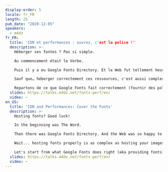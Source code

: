 ```yaml
---
display-order: 5
locale: fr_FR
length: 25
pub_date: "2020-12-05"
speakers:
  - m4dz
fr_FR:
  title: 'CDN et performances : ouvrez, c'est la police !'
  description: >-
    Héberger ses fontes ? Pas si simple.

    Au commencement était le Verbe.

    Puis il y a eu Google Fonts Directory. Et le Web fut tellement heureux de pouvoir utiliser une alternative à sans-serif qu'il en fût tout chamboulé. Pour autant, voilà déjà pas mal d'années que nous avons compris qu'utiliser des outils comme celui-là ne fait du bien ni au Web, ni à vos sites. Alors la solution, c'est d'héberger soi-même ses fichiers de police.

    Sauf que… héberger correctement ces ressources, c'est aussi complexe que bien héberger ses images, ses vidéos, ou n'importe quel autre ressource statique. En apparence aussi simple que de déposer un fichier sur son serveur, la réalité peut vite tourner au cauchemar quand on cherche à fournir la meilleure ressource en fonction du contexte.

    Repartons de ce que Google Fonts fait correctement (fournir des polices) et tachons de comprendre toutes les petites optimisations qui permettront de vraiment booster votre front ! Une enquête pas à pas, consacrés au dernier délaissé de la performance Web : la typographie.
  slides: https://talks.m4dz.net/fonts-perf/en/
  video: ~
en_US:
  title: 'CDN and Performances: Cover the Fonts'
  description: >-
    Hosting fonts? Good luck!

    In the beginning was The Word.

    Then there was Google Fonts Directory. And the Web was so happy to use an alternative to sans-serif that it turned everything upside down. However, we know for long that using CDNized fonts may hurt both the Web and your sites. So the solution is to host font files on your own.

    Wait... hosting fonts properly is as complex as hosting your images, videos, or any other static resource. Simple in appearance as uploading a file to your server, reality can quickly turn into a nightmare when you try to provide the best resource regarding of the context.

    Let's start from what Google Fonts does right (aka providing fonts) and let's try to understand all the little tricks that will really boost your frontend! A step-by-step investigation, dedicated to the latest neglected area of Web performance: typography.
  slides: https://talks.m4dz.net/fonts-perf/en/
  video: ~
---
```

